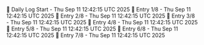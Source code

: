 📅 Daily Log Start - Thu Sep 11 12:42:15 UTC 2025
📌 Entry 1/8 - Thu Sep 11 12:42:15 UTC 2025
📌 Entry 2/8 - Thu Sep 11 12:42:15 UTC 2025
📌 Entry 3/8 - Thu Sep 11 12:42:15 UTC 2025
📌 Entry 4/8 - Thu Sep 11 12:42:15 UTC 2025
📌 Entry 5/8 - Thu Sep 11 12:42:15 UTC 2025
📌 Entry 6/8 - Thu Sep 11 12:42:15 UTC 2025
📌 Entry 7/8 - Thu Sep 11 12:42:15 UTC 2025
